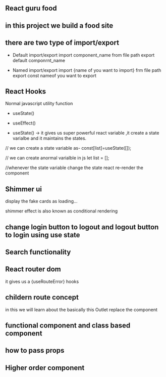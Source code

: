 ## React guru food

## in this project we build a food site

## there are two type of import/export

- Default import/export
  import component_name from file path
  export default componrnt_name

- Named import/export
  import {name of you want to import} frm file path
  export const nameof you want to export

## React Hooks

Normal javascript utility function

- useState()
- useEffect()

- useState() -> it gives us super powerful react variable ,it create a state varialbe and it maintains the states.

// we can create a state variable as-
const[list]=useState([]);

// we can create anormal varialble in js
let list = [];

//whenever the state variable change the state react re-render the component

## Shimmer ui

display the fake cards
as loading...

shimmer effect is also known as conditional rendering

## change login button to logout and logout button to login using use state

## Search functionality

## React router dom

it gives us a {useRouteError} hooks

## childern route concept

in this we will learn about the <Outlet> basically this Outlet replace the component

## functional component and class based component

## how to pass props

## Higher order component
